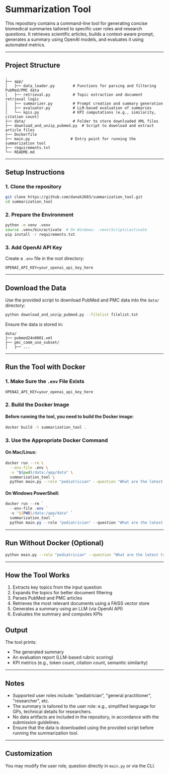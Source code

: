 # Summarization Tool

This repository contains a command-line tool for generating concise biomedical summaries tailored to specific user roles and research questions. It retrieves scientific articles, builds a context-aware prompt, generates a summary using OpenAI models, and evaluates it using automated metrics.

---

## Project Structure

```
.
├── app/
│   ├── data_loader.py        # Functions for parsing and filtering PubMed/PMC data
│   ├── retrieval.py          # Topic extraction and document retrieval logic
│   ├── summarizer.py         # Prompt creation and summary generation
│   ├── evaluator.py          # LLM-based evaluation of summaries
│   └── kpis.py               # KPI computations (e.g., similarity, citation count)
├── data/                     # Folder to store downloaded XML files
├── download_and_unzip_pubmed.py  # Script to download and extract article files
├── Dockerfile
├── main.py                  # Entry point for running the summarization tool
├── requirements.txt
└── README.md
```

---

## Setup Instructions

### 1. Clone the repository

```bash
git clone https://github.com/danak2603/summarization_tool.git
cd summarization_tool
```

### 2. Prepare the Environment

```bash
python -m venv .venv
source .venv/bin/activate  # On Windows: .venv\Scripts\activate
pip install -r requirements.txt
```

### 3. Add OpenAI API Key

Create a `.env` file in the root directory:

```env
OPENAI_API_KEY=your_openai_api_key_here
```

---

## Download the Data

Use the provided script to download PubMed and PMC data into the `data/` directory:

```bash
python download_and_unzip_pubmed.py --filelist filelist.txt
```

Ensure the data is stored in:

```
data/
├── pubmed24n0001.xml
├── pmc_comm_use_subset/
│   ├── ...
```

---

## Run the Tool with Docker

### 1. Make Sure the `.env` File Exists

```env
OPENAI_API_KEY=your_openai_api_key_here
```
### 2. Build the Docker Image

#### Before running the tool, you need to build the Docker image:

```bash
docker build -t summarization_tool .
```

### 3. Use the Appropriate Docker Command

#### On **Mac/Linux**:

```bash
docker run --rm \
  --env-file .env \
  -v "$(pwd)/data:/app/data" \
  summarization_tool \
  python main.py --role "pediatrician" --question "What are the latest treatment options for juvenile arthritis?"
```

#### On **Windows PowerShell**:

```powershell
docker run --rm `
  --env-file .env `
  -v "${PWD}/data:/app/data" `
  summarization_tool `
  python main.py --role "pediatrician" --question "What are the latest treatment options for juvenile arthritis?"
```

---

## Run Without Docker (Optional)

```bash
python main.py --role "pediatrician" --question "What are the latest treatment options for juvenile arthritis?"
```

---
## How the Tool Works

1. Extracts key topics from the input question  
2. Expands the topics for better document filtering  
3. Parses PubMed and PMC articles  
4. Retrieves the most relevant documents using a FAISS vector store  
5. Generates a summary using an LLM (via OpenAI API)  
6. Evaluates the summary and computes KPIs


## Output

The tool prints:

- The generated summary
- An evaluation report (LLM-based rubric scoring)
- KPI metrics (e.g., token count, citation count, semantic similarity)

---

## Notes

- Supported user roles include: "pediatrician", "general practitioner", "researcher", etc.
- The summary is tailored to the user role: e.g., simplified language for GPs, technical details for researchers.
- No data artifacts are included in the repository, in accordance with the submission guidelines.
- Ensure that the data is downloaded using the provided script before running the summarization tool.

---

## Customization

You may modify the user role, question directly in `main.py` or via the CLI.

